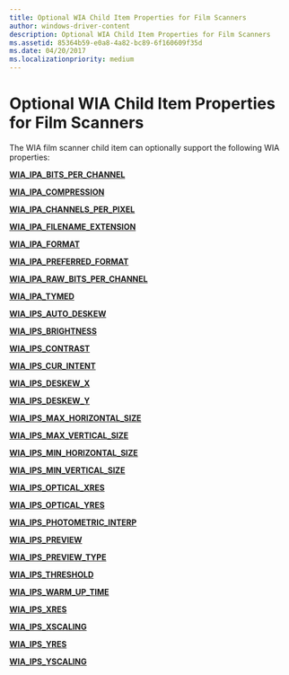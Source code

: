 ```yaml
---
title: Optional WIA Child Item Properties for Film Scanners
author: windows-driver-content
description: Optional WIA Child Item Properties for Film Scanners
ms.assetid: 85364b59-e0a8-4a82-bc89-6f160609f35d
ms.date: 04/20/2017
ms.localizationpriority: medium
---
```


# Optional WIA Child Item Properties for Film Scanners


The WIA film scanner child item can optionally support the following WIA properties:

[**WIA\_IPA\_BITS\_PER\_CHANNEL**](https://msdn.microsoft.com/library/windows/hardware/ff551526)

[**WIA\_IPA\_COMPRESSION**](https://msdn.microsoft.com/library/windows/hardware/ff551540)

[**WIA\_IPA\_CHANNELS\_PER\_PIXEL**](https://msdn.microsoft.com/library/windows/hardware/ff551535)

[**WIA\_IPA\_FILENAME\_EXTENSION**](https://msdn.microsoft.com/library/windows/hardware/ff551549)

[**WIA\_IPA\_FORMAT**](https://msdn.microsoft.com/library/windows/hardware/ff551553)

[**WIA\_IPA\_PREFERRED\_FORMAT**](https://msdn.microsoft.com/library/windows/hardware/ff551623)

[**WIA\_IPA\_RAW\_BITS\_PER\_CHANNEL**](https://msdn.microsoft.com/library/windows/hardware/ff551641)

[**WIA\_IPA\_TYMED**](https://msdn.microsoft.com/library/windows/hardware/ff551656)

[**WIA\_IPS\_AUTO\_DESKEW**](https://msdn.microsoft.com/library/windows/hardware/ff552564)

[**WIA\_IPS\_BRIGHTNESS**](https://msdn.microsoft.com/library/windows/hardware/ff552567)

[**WIA\_IPS\_CONTRAST**](https://msdn.microsoft.com/library/windows/hardware/ff552573)

[**WIA\_IPS\_CUR\_INTENT**](https://msdn.microsoft.com/library/windows/hardware/ff552579)

[**WIA\_IPS\_DESKEW\_X**](https://msdn.microsoft.com/library/windows/hardware/ff552581)

[**WIA\_IPS\_DESKEW\_Y**](https://msdn.microsoft.com/library/windows/hardware/ff552587)

[**WIA\_IPS\_MAX\_HORIZONTAL\_SIZE**](https://msdn.microsoft.com/library/windows/hardware/ff552607)

[**WIA\_IPS\_MAX\_VERTICAL\_SIZE**](https://msdn.microsoft.com/library/windows/hardware/ff552611)

[**WIA\_IPS\_MIN\_HORIZONTAL\_SIZE**](https://msdn.microsoft.com/library/windows/hardware/ff552612)

[**WIA\_IPS\_MIN\_VERTICAL\_SIZE**](https://msdn.microsoft.com/library/windows/hardware/ff552614)

[**WIA\_IPS\_OPTICAL\_XRES**](https://msdn.microsoft.com/library/windows/hardware/ff552620)

[**WIA\_IPS\_OPTICAL\_YRES**](https://msdn.microsoft.com/library/windows/hardware/ff552622)

[**WIA\_IPS\_PHOTOMETRIC\_INTERP**](https://msdn.microsoft.com/library/windows/hardware/ff552640)

[**WIA\_IPS\_PREVIEW**](https://msdn.microsoft.com/library/windows/hardware/ff552643)

[**WIA\_IPS\_PREVIEW\_TYPE**](https://msdn.microsoft.com/library/windows/hardware/ff552646)

[**WIA\_IPS\_THRESHOLD**](https://msdn.microsoft.com/library/windows/hardware/ff552655)

[**WIA\_IPS\_WARM\_UP\_TIME**](https://msdn.microsoft.com/library/windows/hardware/ff552660)

[**WIA\_IPS\_XRES**](https://msdn.microsoft.com/library/windows/hardware/ff552665)

[**WIA\_IPS\_XSCALING**](https://msdn.microsoft.com/library/windows/hardware/ff552667)

[**WIA\_IPS\_YRES**](https://msdn.microsoft.com/library/windows/hardware/ff552673)

[**WIA\_IPS\_YSCALING**](https://msdn.microsoft.com/library/windows/hardware/ff552676)

 

 




